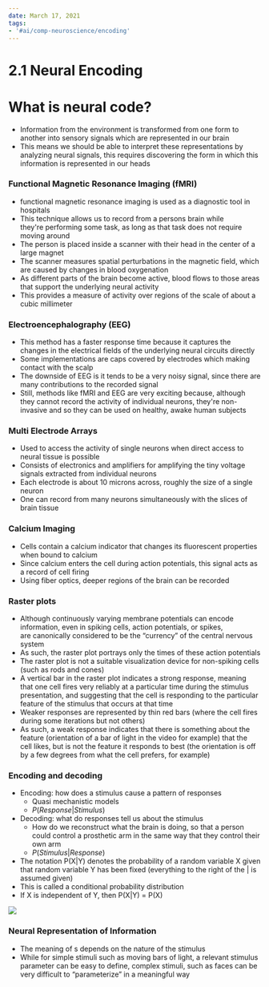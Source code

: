 ```yaml
---
date: March 17, 2021
tags:
- '#ai/comp-neuroscience/encoding'
---
```


# 2.1 Neural Encoding

# What is neural code?

- Information from the environment is transformed from one form to another into sensory signals which are represented in our brain
- This means we should be able to interpret these representations by analyzing neural signals, this requires discovering the form in which this information is represented in our heads

### Functional Magnetic Resonance Imaging (fMRI)

- functional magnetic resonance imaging is used as a diagnostic tool in hospitals
- This technique allows us to record from a persons brain while they're performing some task, as long as that task does not require moving around
- The person is placed inside a scanner with their head in the center of a large magnet
- The scanner measures spatial perturbations in the magnetic field, which are caused by changes in blood oxygenation
- As different parts of the brain become active, blood flows to those areas that support the underlying neural activity
- This provides a measure of activity over regions of the scale of about a cubic millimeter

### Electroencephalography (EEG)

- This method has a faster response time because it captures the changes in the electrical fields of the underlying neural circuits directly
- Some implementations are caps covered by electrodes which making contact with the scalp
- The downside of EEG is it tends to be a very noisy signal, since there are many contributions to the recorded signal
- Still, methods like fMRI and EEG are very exciting because, although they cannot record the activity of individual neurons, they're non-invasive and so they can be used on healthy, awake human subjects

### Multi Electrode Arrays

- Used to access the activity of single neurons when direct access to neural tissue is possible
- Consists of electronics and amplifiers for amplifying the tiny voltage signals extracted from individual neurons
- Each electrode is about 10 microns across, roughly the size of a single neuron
- One can record from many neurons simultaneously with the slices of brain tissue

### Calcium Imaging

- Cells contain a calcium indicator that changes its fluorescent properties when bound to calcium
- Since calcium enters the cell during action potentials, this signal acts as a record of cell firing
- Using fiber optics, deeper regions of the brain can be recorded

### Raster plots

- Although continuously varying membrane potentials can encode information, even in spiking cells, action potentials, or spikes, are canonically considered to be the “currency” of the central nervous system
- As such, the raster plot portrays only the times of these action potentials
- The raster plot is not a suitable visualization device for non-spiking cells (such as rods and cones)
- A vertical bar in the raster plot indicates a strong response, meaning that one cell fires very reliably at a particular time during the stimulus presentation, and suggesting that the cell is responding to the particular feature of the stimulus that occurs at that time
- Weaker responses are represented by thin red bars (where the cell fires during some iterations but not others)
- As such, a weak response indicates that there is something about the feature (orientation of a bar of light in the video for example) that the cell likes, but is not the feature it responds to best (the orientation is off by a few degrees from what the cell prefers, for example)

### Encoding and decoding

- Encoding: how does a stimulus cause a pattern of responses
  - Quasi mechanistic models
  - $P(Response | Stimulus)$
- Decoding: what do responses tell us about the stimulus
  - How do we reconstruct what the brain is doing, so that a person could control a prosthetic arm in the same way that they control their own arm
  - $P(Stimulus | Response)$
- The notation P(X|Y) denotes the probability of a random variable X given that random variable Y has been fixed (everything to the right of the | is assumed given)
- This is called a conditional probability distribution
- If X is independent of Y, then P(X|Y) = P(X)

![](2.1.1.png)

### Neural Representation of Information

- The meaning of s depends on the nature of the stimulus
- While for simple stimuli such as moving bars of light, a relevant stimulus parameter can be easy to define, complex stimuli, such as faces can be very difficult to “parameterize” in a meaningful way